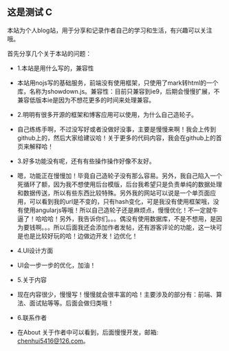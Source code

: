 这是测试 C 
---------------

本站为个人blog站，用于分享和记录作者自己的学习和生活，有兴趣可以关注哦。

首先分享几个关于本站的问题：

  - 1.本站是用什么写的，兼容性
  - 本站用nojs写的基础服务，前端没有使用框架，只使用了mark转html的一个库，名称为showdown.js。兼容性：目前只兼容到ie9，后期会慢慢扩展，不兼容低版本ie是因为不想花更多的时间来处理兼容。

  - 2.明明有很多开源的框架和博客应用可以使用，为什么自己造轮子。
  - 自己练练手啊，不过没写好或者没做好没事，主要是慢慢来啊！我会上传到github上的，然后大家给建议哈！关于更多的代码内容，我会在github上的首页来解释哈！

  - 3.好多功能没有呢，还有有些操作操作好像不友好。
  - 嗯，功能正在慢慢加！毕竟自己造轮子没有那么容易。另外，我自己陷入一个死循环了额，因为我不想使用后台模版，后台我希望只是负责单纯的数据处理和数据传送，所以有些东西比较特殊。另外我的网站可以说是一个单页面应用，可以看到我的url是不变的，只有hash变化，可是我没有使用框架哦，没有使用angularjs等哦！所以自己造轮子还是麻烦点，慢慢优化！不一定就牛逼了！哈哈哈！另外，我告诉你们。。。偶没有使用数据库，不是不想用，是因为要钱啊。。。所以后面我还会添加作者发帖，还有游客评论的功能，这一块可是也是比较好玩的哈！边做边开发！边优化！

  - 4.UI设计方面
  - UI会一步一步的优化，加油！

  - 5.关于内容
  - 现在内容很少，慢慢写！慢慢就会很丰富的哈！主要涉及的部分有：前端、算法、面试贴等等。后面会做归类哦！

  - 6.联系作者
  - 在About 关于作者中可以看到，后面慢慢开发，邮箱: chenhui5416@126.com。

